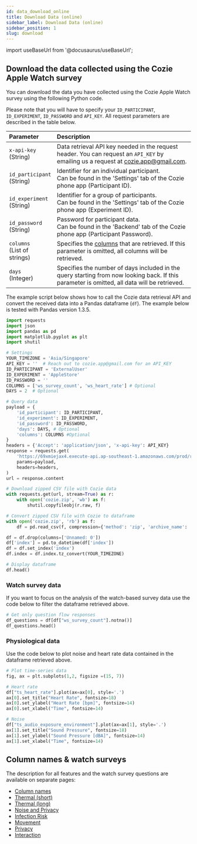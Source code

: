 ```yaml
---
id: data_download_online
title: Download Data (online)
sidebar_label: Download Data (online)
sidebar_position: 1
slug: download
---
```


import useBaseUrl from '@docusaurus/useBaseUrl';

## Download the data collected using the Cozie Apple Watch survey

You can download the data you have collected using the Cozie Apple Watch survey using the following Python code.

Please note that you will have to specify your `ID_PARTICIPANT`, `ID_EXPERIMENT`, `ID_PASSWORD` and `API_KEY`. All request parameters are described in the table below.

| Parameter                        | Description |
|:---------------------------------|:------------|
| `x-api-key` <br/>(String)        | Data retrieval API key needed in the request header. You can request an `API_KEY` by emailing us a request at [cozie.app@gmail.com](mailto:cozie.app@gmail.com?subject=Cozie%20Apple%20API%20key%20request). |
| `id_participant` <br/>(String)   | Identifier for an individual participant. <br/> Can be found in the 'Settings' tab of the Cozie phone app (Participant ID). |
| `id_experiment` <br/>(String)    | Identifier for a group of participants. <br/> Can be found in the 'Settings' tab of the Cozie phone app (Experiment ID). |
| `id_password` <br/>(String)      | Password for participant data. <br/> Can be found in the 'Backend' tab of the Cozie phone app (Participant Password). |
| `columns` <br/>(List of strings) | Specifies the [columns](data_overview) that are retrieved. If this parameter is omitted, all columns will be retrieved. |
| `days` <br/>(Integer)            | Specifies the number of days included in the query starting from now looking back. If this parameter is omitted, all data will be retrieved. |

The example script below shows how to call the Cozie data retrieval API and convert the received data into a Pandas dataframe (`df`). The example below is tested with Pandas version 1.3.5.

```python
import requests
import json
import pandas as pd
import matplotlib.pyplot as plt
import shutil

# Settings
YOUR_TIMEZONE = 'Asia/Singapore'
API_KEY = ''  # Reach out to cozie.app@gmail.com for an API_KEY
ID_PARTICIPANT = 'ExternalUser'
ID_EXPERIMENT = 'AppleStore'
ID_PASSWORD = ''
COLUMNS = ['ws_survey_count', 'ws_heart_rate'] # Optional
DAYS = 2  # Optional

# Query data
payload = {
    'id_participant': ID_PARTICIPANT,
    'id_experiment': ID_EXPERIMENT,
    'id_password': ID_PASSWORD,
    'days': DAYS, # Optional
    'columns': COLUMNS #Optional
}
headers = {'Accept': 'application/json', 'x-api-key': API_KEY}
response = requests.get(
    'https://69xmiejax4.execute-api.ap-southeast-1.amazonaws.com/prod/retrieve',
    params=payload,
    headers=headers,
)
url = response.content

# Download zipped CSV file with Cozie data
with requests.get(url, stream=True) as r:
    with open('cozie.zip', 'wb') as f:
        shutil.copyfileobj(r.raw, f)

# Convert zipped CSV file with Cozie to dataframe
with open('cozie.zip', 'rb') as f:
    df = pd.read_csv(f, compression={'method': 'zip', 'archive_name': 'sample.csv'}, na_values=['', 'NaN'], keep_default_na=False)

df = df.drop(columns=['Unnamed: 0'])
df['index'] = pd.to_datetime(df['index'])
df = df.set_index('index')
df.index = df.index.tz_convert(YOUR_TIMEZONE)

# Display dataframe
df.head()
```

### Watch survey data
If you want to focus on the analysis of the watch-based survey data use the code below to filter the dataframe retrieved above.

```python
# Get only question flow responses
df_questions = df[df["ws_survey_count"].notna()]
df_questions.head()
```

### Physiological data
Use the code below to plot noise and heart rate data contained in the dataframe retrieved above. 

```python
# Plot time-series data
fig, ax = plt.subplots(1,2, figsize =(15, 7))

# Heart rate
df["ts_heart_rate"].plot(ax=ax[0], style='.')
ax[0].set_title("Heart Rate", fontsize=18)
ax[0].set_ylabel("Heart Rate [bpm]", fontsize=14)
ax[0].set_xlabel("Time", fontsize=14)

# Noise
df["ts_audio_exposure_environment"].plot(ax=ax[1], style='.')
ax[1].set_title("Sound Pressure", fontsize=18)
ax[1].set_ylabel("Sound Pressure [dBA]", fontsize=14)
ax[1].set_xlabel("Time", fontsize=14)
```

## Column names & watch surveys
The description for all features and the watch survey questions are available on separate pages:
* [Column names](data_overview)
* [Thermal (short)](ws_thermal_short)
* [Thermal (long)](ws_thermal_long)
* [Noise and Privacy](ws_noise_and_privacy)
* [Infection Risk](ws_infection_risk)
* [Movement](ws_movement)
* [Privacy](ws_privacy)
* [Interaction](ws_interaction)